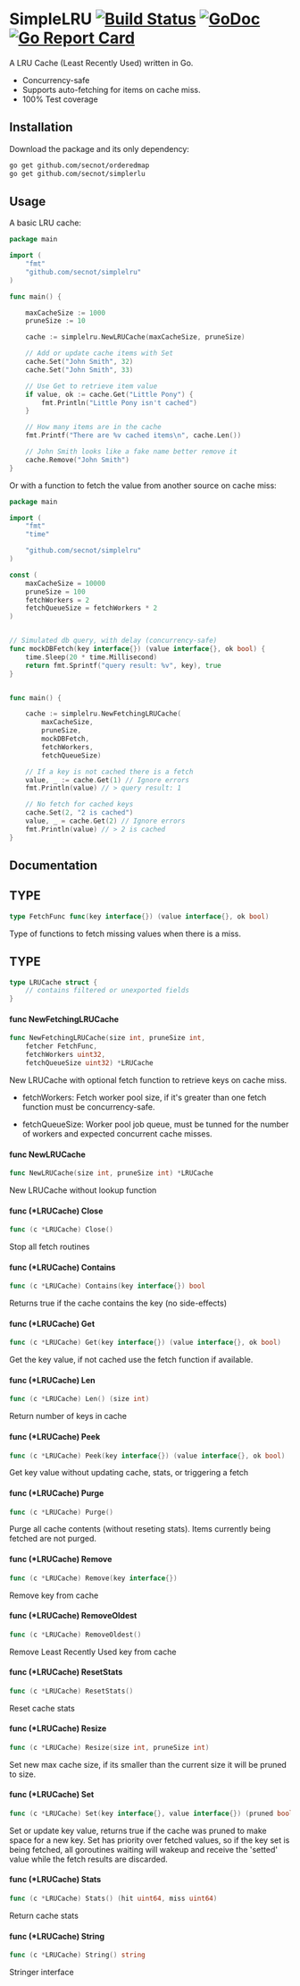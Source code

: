 # SimpleLRU  [![Build Status](https://travis-ci.org/secnot/simplelru.svg?branch=master)](https://travis-ci.org/secnot/simplelru) [![GoDoc](https://godoc.org/github.com/secnot/simplelru?status.svg)](http://godoc.org/github.com/secnot/simplelru) [![Go Report Card](https://goreportcard.com/badge/github.com/secnot/simplelru)](https://goreportcard.com/report/github.com/secnot/simplelru) 

A LRU Cache (Least Recently Used) written in Go.

- Concurrency-safe
- Supports auto-fetching for items on cache miss.
- 100% Test coverage


## Installation

Download the package and its only dependency:

```bash
go get github.com/secnot/orderedmap
go get github.com/secnot/simplerlu
```

## Usage

A basic LRU cache:

```go
package main

import (
	"fmt"
	"github.com/secnot/simplelru"
)

func main() {

	maxCacheSize := 1000
	pruneSize := 10

	cache := simplelru.NewLRUCache(maxCacheSize, pruneSize)

	// Add or update cache items with Set
	cache.Set("John Smith", 32)
	cache.Set("John Smith", 33)

	// Use Get to retrieve item value
	if value, ok := cache.Get("Little Pony") {
		fmt.Println("Little Pony isn't cached")
	}

	// How many items are in the cache
	fmt.Printf("There are %v cached items\n", cache.Len())

	// John Smith looks like a fake name better remove it
	cache.Remove("John Smith")
}
```

Or with a function to fetch the value from another source on cache miss:

```go
package main

import (
	"fmt"
	"time"

	"github.com/secnot/simplelru"
)

const (
	maxCacheSize = 10000
	pruneSize = 100
	fetchWorkers = 2
	fetchQueueSize = fetchWorkers * 2
)


// Simulated db query, with delay (concurrency-safe)
func mockDBFetch(key interface{}) (value interface{}, ok bool) {
	time.Sleep(20 * time.Millisecond)
	return fmt.Sprintf("query result: %v", key), true
}


func main() {

	cache := simplelru.NewFetchingLRUCache(
		maxCacheSize,
		pruneSize,
		mockDBFetch,
		fetchWorkers,
		fetchQueueSize)

	// If a key is not cached there is a fetch
	value, _ := cache.Get(1) // Ignore errors
	fmt.Println(value) // > query result: 1

	// No fetch for cached keys
	cache.Set(2, "2 is cached")
	value, _ = cache.Get(2) // Ignore errors
	fmt.Println(value) // > 2 is cached
}
``` 


## Documentation

## TYPE

```go
type FetchFunc func(key interface{}) (value interface{}, ok bool)
```

Type of functions to fetch missing values when there is a miss.


## TYPE

```go
type LRUCache struct {
    // contains filtered or unexported fields
}
```

#### func NewFetchingLRUCache

```go
func NewFetchingLRUCache(size int, pruneSize int,
    fetcher FetchFunc,
    fetchWorkers uint32,
    fetchQueueSize uint32) *LRUCache
```    
	
New LRUCache with optional fetch function to retrieve keys on cache miss.

- fetchWorkers: Fetch worker pool size, if it's greater than one fetch function 
must be concurrency-safe.

- fetchQueueSize: Worker pool job queue, must be tunned for the number of workers 
and expected concurrent cache misses.


#### func NewLRUCache

```go
func NewLRUCache(size int, pruneSize int) *LRUCache
```

New LRUCache without lookup function


#### func (*LRUCache) Close

```go
func (c *LRUCache) Close()
```

Stop all fetch routines


#### func (*LRUCache) Contains

```go
func (c *LRUCache) Contains(key interface{}) bool
```

Returns true if the cache contains the key (no side-effects)


#### func (*LRUCache) Get

```go
func (c *LRUCache) Get(key interface{}) (value interface{}, ok bool)
```
    
Get the key value, if not cached use the fetch function if available.

#### func (*LRUCache) Len

```go
func (c *LRUCache) Len() (size int)
```

Return number of keys in cache


#### func (*LRUCache) Peek

```go
func (c *LRUCache) Peek(key interface{}) (value interface{}, ok bool)
```
    
Get key value without updating cache, stats, or triggering a fetch


#### func (*LRUCache) Purge

```go
func (c *LRUCache) Purge()
```

Purge all cache contents (without reseting stats). Items currently being
fetched are not purged.


#### func (*LRUCache) Remove

```go
func (c *LRUCache) Remove(key interface{})
```    

Remove key from cache


#### func (*LRUCache) RemoveOldest

```go
func (c *LRUCache) RemoveOldest()
```    

Remove Least Recently Used key from cache


#### func (*LRUCache) ResetStats

```go
func (c *LRUCache) ResetStats()
```

Reset cache stats


#### func (*LRUCache) Resize

```go
func (c *LRUCache) Resize(size int, pruneSize int)
```

Set new max cache size, if its smaller than the current size
it will be pruned to size.


#### func (*LRUCache) Set

```go
func (c *LRUCache) Set(key interface{}, value interface{}) (pruned bool)
```
    
Set or update key value, returns true if the cache was pruned to make
space for a new key. Set has priority over fetched values, so if the key
set is being fetched, all goroutines waiting will wakeup and receive the
'setted' value while the fetch results are discarded.


#### func (*LRUCache) Stats

```go
func (c *LRUCache) Stats() (hit uint64, miss uint64)
```    

Return cache stats


#### func (*LRUCache) String

```go
func (c *LRUCache) String() string
```
    
Stringer interface
